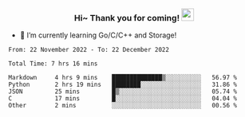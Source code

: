 <h3 align="center">
    Hi~ Thank you for coming!
    <img src="https://media.giphy.com/media/hvRJCLFzcasrR4ia7z/giphy.gif" width="25px">
</h3>

<!--
**pineapple-man/pineapple-man** is a ✨ _special_ ✨ repository because its `README.md` (this file) appears on your GitHub profile.

Here are some ideas to get you started:
- 🔭 I’m currently working on ...
- 🤔 I’m looking for help with ...
- 💬 Ask me about ...
- 📫 How to reach me: ...
- 😄 Pronouns: ...
- ⚡ Fun fact: 
- 👯 I’m looking to collaborate on kubernetes
-->
- 🌱 I’m currently learning Go/C/C++ and Storage!

<!--START_SECTION:waka-->

```text
From: 22 November 2022 - To: 22 December 2022

Total Time: 7 hrs 16 mins

Markdown     4 hrs 9 mins    ██████████████▒░░░░░░░░░░   56.97 %
Python       2 hrs 19 mins   ████████░░░░░░░░░░░░░░░░░   31.86 %
JSON         25 mins         █▒░░░░░░░░░░░░░░░░░░░░░░░   05.74 %
C            17 mins         █░░░░░░░░░░░░░░░░░░░░░░░░   04.04 %
Other        2 mins          ░░░░░░░░░░░░░░░░░░░░░░░░░   00.56 %
```

<!--END_SECTION:waka-->
